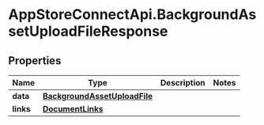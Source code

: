 # AppStoreConnectApi.BackgroundAssetUploadFileResponse

## Properties

Name | Type | Description | Notes
------------ | ------------- | ------------- | -------------
**data** | [**BackgroundAssetUploadFile**](BackgroundAssetUploadFile.md) |  | 
**links** | [**DocumentLinks**](DocumentLinks.md) |  | 



